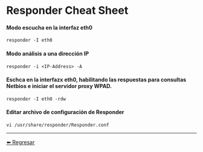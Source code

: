 # Responder Cheat Sheet

#### Modo escucha en la interfaz eth0
```
responder -I eth0
```

#### Modo análisis a una dirección IP
```
responder -i <IP-Address> -A
```

#### Eschca en la interfazx eth0, habilitando las respuestas para consultas Netbios e iniciar el servidor proxy WPAD.
```
responder -I eth0 -rdw
```

#### Editar archivo de configuración de Responder
```
vi /usr/share/responder/Responder.conf
```

---

[:arrow_left: Regresar](https://github.com/m4lal0/cheatsheets)